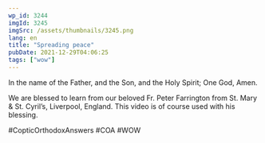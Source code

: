 ```yaml
---
wp_id: 3244
imgId: 3245
imgSrc: /assets/thumbnails/3245.png
lang: en
title: "Spreading peace"
pubDate: 2021-12-29T04:06:25
tags: ["wow"]
---
```


<!-- page: 6 -->

<p>In the name of the Father, and the Son, and the Holy Spirit; One God, Amen.</p>
<p>We are blessed to learn from our beloved Fr. Peter Farrington from St. Mary &amp; St. Cyril&#8217;s, Liverpool, England. This video is of course used with his blessing.</p>
<p>#CopticOrthodoxAnswers​ #COA​ #WOW​</p>
